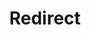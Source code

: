 ﻿---
layout: src/layouts/Redirect.astro
title: Redirect
redirect: https://octopus.com/docs/administration/managing-infrastructure/server-configuration-and-file-storage/index
pubDate:  2023-01-01
navSearch: false
navSitemap: false
navMenu: false
---
